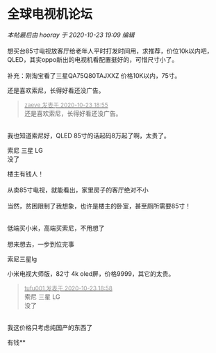# 全球电视机论坛


<i class="pstatus"> 本帖最后由 hooray 于 2020-10-23 19:09 编辑 </i><br />
<br />
想买台85寸电视放客厅给老年人平时打发时间用，求推荐，价位10k以内吧，QLED，其实oppo新出的电视机看配置挺好的，可惜尺寸小了。<br />
<br />
补充：刚淘宝看了三星QA75Q80TAJXXZ 价格10K以内，75寸。

还是喜欢索尼，长得好看还没广告。<img id="aimg_ed6Rd" onclick="zoom(this, this.src, 0, 0, 0)" class="zoom" src="https://cdn.jsdelivr.net/gh/hishis/forum-master/public/images/patch.gif" onmouseover="img_onmouseoverfunc(this)" onload="thumbImg(this)" border="0" alt="" />

<div class="quote"><blockquote><font size="2"><a href="https://www.hostloc.com/forum.php?mod=redirect&amp;goto=findpost&amp;pid=9342580&amp;ptid=757718" target="_blank"><font color="#999999">zaeve 发表于 2020-10-23 18:55</font></a></font><br />
还是喜欢索尼，长得好看还没广告。</blockquote></div><br />
我也知道索尼好，QLED 85寸的话起码8万起了啊，太贵了。

索尼 三星 LG<br />
没了

楼主有钱人！<br />
<br />
从卖85寸电视，就能看出，家里房子的客厅绝对不小<br />
<br />
当然，贫困限制了我想象，也许是楼主的卧室，甚至厕所需要85寸！<br />
<br />
<img src="static/image/smiley/default/lol.gif" smilieid="12" border="0" alt="" /><img src="static/image/smiley/default/lol.gif" smilieid="12" border="0" alt="" /><img src="static/image/smiley/default/lol.gif" smilieid="12" border="0" alt="" />

低端买小米，高端买索尼，不用想了<br />
<br />
想来想去，一步到位完事

索尼三星lg

小米电视大师版，82寸 4k oled屏，价格9999，其它的太贵。

<div class="quote"><blockquote><font size="2"><a href="https://www.hostloc.com/forum.php?mod=redirect&amp;goto=findpost&amp;pid=9342599&amp;ptid=757718" target="_blank"><font color="#999999">tufu001 发表于 2020-10-23 18:58</font></a></font><br />
索尼 三星 LG<br />
没了</blockquote></div><br />
我这价格只考虑纯国产的东西了

有钱**
